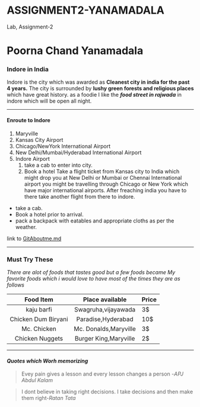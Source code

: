 # ASSIGNMENT2-YANAMADALA
Lab, Assignment-2

# Poorna Chand Yanamadala

### Indore in India
Indore is the city which was awarded as **Cleanest city in india for the past 4 years.** The city is surrounded by **lushy green forests and religious places** which have great history. as a foodie I like the ***food street in rajwada*** in indore which will be open all night.


***

#### Enroute to Indore

1. Maryville
2. Kansas City Airport
3. Chicago/NewYork International Airport
4. New Delhi/Mumbai/Hyderabad International Airport
5. Indore Airport
    1. take a cab to enter into city.
    2. Book a hotel 
Take a flight ticket from Kansas city to India which might drop you at New Delhi or Mumbai or Chennai International airport you might be travelling through Chicago or New York which have major international airports. After freaching india you have to there take another flight from there to indore.


* take a cab.
* Book a hotel prior to arrival.
* pack a backpack with eatables and appropriate cloths as per the weather.


link to [GitAboutme.md](https://github.com/p00rna11/assignment2-Yanamadala/blob/6c0cc3bc001cba5ef80d40f9cd16cfdafab624ec/AboutMe.md)


***
### Must Try These 

*There are alot of foods that tastes good but a few foods became My favorite foods which i would love to have most of the times they are as follows*

| Food Item | Place available| Price |
|:----------:|:-------------:|:-----|
| kaju barfi | Swagruha,vijayawada | 3$ |
| Chicken Dum Biryani | Paradise,Hyderabad | 10$ |
| Mc. Chicken | Mc. Donalds,Maryville | 3$ |
| Chicken Nuggets | Burger King,Maryville | 2$ |


***

#### *Quotes which Worh memorizing*

>Evey pain gives a lesson and every lesson changes a person -*APJ Abdul Kalam*

>I dont believe in taking right decisions. I take decisions and then make them right-*Ratan Tata*

